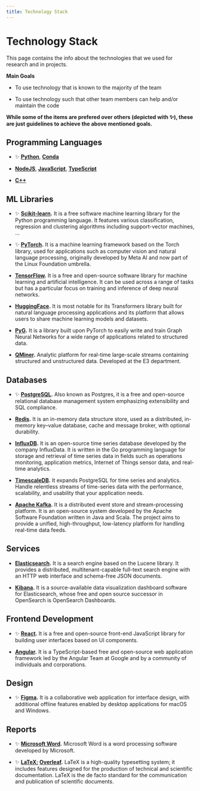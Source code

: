 ```yaml
---
title: Technology Stack
---
```


# Technology Stack

This page contains the info about the technologies that we used for research and
in projects.

**Main Goals**

- To use technology that is known to the majority of the team

- To use technology such that other team members can help and/or maintain the code

**While some of the items are prefered over others (depicted with :sparkles:),
these are just guidelines to achieve the above mentioned goals.**

## Programming Languages

- :sparkles: **[Python]**, **[Conda]**

- **[NodeJS]**, **[JavaScript]**, **[TypeScript]**

- **[C++]**

## ML Libraries

- :sparkles: **[Scikit-learn].** It is a free software machine
  learning library for the Python programming language. It features various
  classification, regression and clustering algorithms including support-vector
  machines, ...

- :sparkles: **[PyTorch].** It is a machine learning framework based on
  the Torch library, used for applications such as computer vision and natural
  language processing, originally developed by Meta AI and now part of the Linux
  Foundation umbrella.

- **[TensorFlow].** It is a free and open-source software library for
  machine learning and artificial intelligence. It can be used across a range of
  tasks but has a particular focus on training and inference of deep neural
  networks.

- **[HuggingFace].** It is most notable for its Transformers library
  built for natural language processing applications and its platform that allows
  users to share machine learning models and datasets.

- **[PyG].** It is a library built upon PyTorch to easily write and train
  Graph Neural Networks for a wide range of applications related to structured
  data.

- **[QMiner].** Analytic platform for real-time large-scale streams
  containing structured and unstructured data. Developed at the E3 department.

## Databases

- :sparkles: **[PostgreSQL].** Also known as Postgres, it is a free
  and open-source relational database management system emphasizing extensibility
  and SQL compliance.

- **[Redis].** It is an in-memory data structure store, used as a
  distributed, in-memory key–value database, cache and message broker, with
  optional durability.

- **[InfluxDB].** It is an open-source time series database developed by
  the company InfluxData. It is written in the Go programming language for storage
  and retrieval of time series data in fields such as operations monitoring,
  application metrics, Internet of Things sensor data, and real-time analytics.

- **[TimescaleDB].** It expands PostgreSQL for time series and
  analytics. Handle relentless streams of time-series data with the performance,
  scalability, and usability that your application needs.

- **[Apache Kafka].** It is a distributed event store and stream-processing
  platform. It is an open-source system developed by the Apache Software
  Foundation written in Java and Scala. The project aims to provide a unified,
  high-throughput, low-latency platform for handling real-time data feeds.

## Services

- **[Elasticsearch].** It is a search engine based on the Lucene
  library. It provides a distributed, multitenant-capable full-text search engine
  with an HTTP web interface and schema-free JSON documents.

- **[Kibana].** It is a source-available data visualization dashboard
  software for Elasticsearch, whose free and open source successor in OpenSearch
  is OpenSearch Dashboards.

## Frontend Development

- :sparkles: **[React].** It is a free and open-source front-end JavaScript
  library for building user interfaces based on UI components.

- **[Angular].** It is a TypeScript-based free and open-source web
  application framework led by the Angular Team at Google and by a community of
  individuals and corporations.

## Design

- :sparkles: **[Figma].** It is a collaborative web application for
  interface design, with additional offline features enabled by desktop
  applications for macOS and Windows.

## Reports

- :sparkles: **[Microsoft Word].** Microsoft Word is a word processing
  software developed by Microsoft.

- :sparkles: **[LaTeX]; [Overleaf].** LaTeX is a high-quality
  typesetting system; it includes features designed for the production of
  technical and scientific documentation. LaTeX is the de facto standard for
  the communication and publication of scientific documents.


<!-- External Links -->
[Python]: https://www.python.org/
[Conda]: https://docs.conda.io/en/latest/
[NodeJS]: https://nodejs.org/en/
[JavaScript]: https://www.javascript.com/
[TypeScript]: https://www.typescriptlang.org/
[C++]: https://cplusplus.com/
[Scikit-learn]: https://scikit-learn.org/stable/
[PyTorch]: https://pytorch.org/
[TensorFlow]: https://www.tensorflow.org/
[HuggingFace]: https://huggingface.co/
[PyG]: https://www.pyg.org/
[QMiner]: https://github.com/qminer/qminer
[PostgreSQL]: https://www.postgresql.org/
[Redis]: https://redis.io/
[InfluxDB]: https://www.influxdata.com/products/influxdb-overview/
[TimescaleDB]: https://www.timescale.com/
[Apache Kafka]: https://kafka.apache.org/
[Elasticsearch]: https://www.elastic.co/elasticsearch/
[Kibana]: https://www.elastic.co/kibana/
[React]: https://reactjs.org/
[Angular]: https://angular.io/
[Figma]: https://www.figma.com/
[LaTeX]: https://www.latex-project.org/
[Overleaf]: https://www.overleaf.com/
[Microsoft Word]: https://www.microsoft.com/en-us/microsoft-365/word
